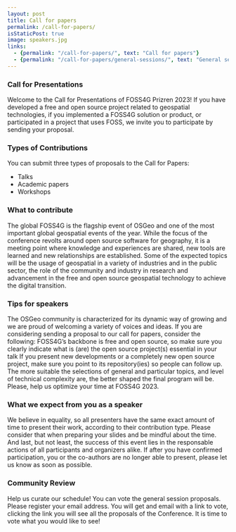 ```yaml
---
layout: post
title: Call for papers
permalink: /call-for-papers/
isStaticPost: true
image: speakers.jpg
links:
  - {permalink: "/call-for-papers/", text: "Call for papers"}
  - {permalink: "/call-for-papers/general-sessions/", text: "General sessions"}
---
```


### Call for Presentations

Welcome to the Call for Presentations of FOSS4G Prizren 2023!
If you have developed a free and open source project related to geospatial technologies, if you implemented a FOSS4G solution or product, or participated in a project that uses FOSS, we invite you to participate by sending your proposal.

### Types of Contributions

You can submit three types of proposals to the Call for Papers:

- Talks
- Academic papers
- Workshops

### What to contribute

The global FOSS4G is the flagship event of OSGeo and one of the most important global geospatial events of the year. While the focus of the conference revolts around open source software for geography, it is a meeting point where knowledge and experiences are shared, new tools are learned and new relationships are established.
Some of the expected topics will be the usage of geospatial in a variety of industries and in the public sector, the role of the community and industry in research and advancement in the free and open source geospatial technology to achieve the digital transition.

### Tips for speakers

The OSGeo community is characterized for its dynamic way of growing and we are proud of welcoming a variety of voices and ideas. If you are considering sending a proposal to our call for papers, consider the following:
FOSS4G’s backbone is free and open source, so make sure you clearly indicate what is (are) the open source project(s) essential in your talk
If you present new developments or a completely new open source project, make sure you point to its repository(ies) so people can follow up.
The more suitable the selections of general and particular topics, and level of technical complexity are, the better shaped the final program will be. Please, help us optimize your time at FOSS4G 2023.

### What we expect from you as a speaker

We believe in equality, so all presenters have the same exact amount of time to present their work, according to their contribution type. Please consider that when preparing your slides and be mindful about the time.
And last, but not least, the success of this event lies in the responsable actions of all participants and organizers alike. If after you have confirmed participation, you or the co-authors are no longer able to present, please let us know as soon as possible.

### Community Review

Help us curate our schedule! You can vote the general session proposals.
Please register your email address. You will get and email with a link to vote, clicking the link you will see all the proposals of the Conference. It is time to vote what you would like to see!
